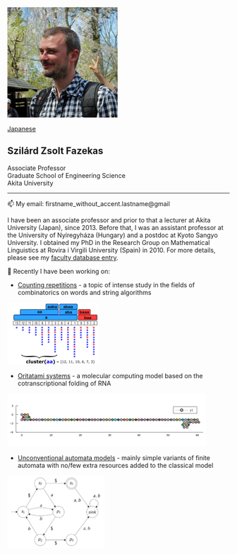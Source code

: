 <img src="/profile.jpg"  width="250" height="250">

[Japanese](/Japanese_readme.md)

## Szilárd Zsolt Fazekas
Associate Professor    
Graduate School of Engineering Science   
Akita University
________________


📫 My email: firstname_without_accent.lastname@gmail


I have been an associate professor and prior to that a lecturer at Akita University (Japan), since 2013. Before that, I was an assistant professor at the University of Nyíregyháza (Hungary) and a postdoc at Kyoto Sangyo University. I obtained my PhD in the Research Group on Mathematical Linguistics at Rovira i Virgili University (Spain) in 2010. For more details, please see my [faculty database entry](https://akitauinfo.akita-u.ac.jp/html/100000320_en.html).

🔭 Recently I have been working on:
- [Counting repetitions](/Squares.md)           - a topic of intense study in the fields of combinatorics on words and string algorithms
 <img src="/clusterEx2.png"  width="208" height="141">

- [Oritatami systems](/Oritatami.md)            - a molecular computing model based on the cotranscriptional folding of RNA
 <img src="/counter1kcrop.gif"  width="450" height="121">

- [Unconventional automata models](/Oneway.md)  - mainly simple variants of finite automata with no/few extra resources added to the classical model
 <img src="/owjfaEx.png"  width="220" height="165">




<!--
**szfazekas/szfazekas** is a ✨ _special_ ✨ repository because its `README.md` (this file) appears on your GitHub profile.

Here are some ideas to get you started:

- 🔭 I’m currently working on [Squares]
- 🌱 I’m currently learning ...
- 👯 I’m looking to collaborate on ...
- 🤔 I’m looking for help with ...
- 💬 Ask me about ...
- 📫 How to reach me: ...
- 😄 Pronouns: ...
- ⚡ Fun fact: ...
-->
